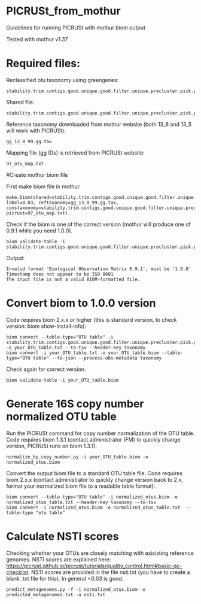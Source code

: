 # PICRUSt_from_mothur
Guidelines for running PICRUSt with mothur biom output

Tested with mothur v1.37
# Required files:
Reclassified otu taxonomy using greengenes: 
```
stability.trim.contigs.good.unique.good.filter.unique.precluster.pick.pick.pick.an.unique_list.0.03.cons.taxonomy
```
Shared file: 
```
stability.trim.contigs.good.unique.good.filter.unique.precluster.pick.pick.pick.an.unique_list.shared
```
Reference taxonomy downloaded from mothur website (both 13_8 and 13_5 will work with PICRUSt): 
```
gg_13_8_99.gg.tax
```
Mapping file (gg IDs) is retrieved from PICRUSt website: 
```
97_otu_map.txt
```

#Create mothur biom file

First make biom file in mothur.
```
make.biom(shared=stability.trim.contigs.good.unique.good.filter.unique.precluster.pick.pick.pick.an.unique_list.shared, label=0.03, reftaxonomy=gg_13_8_99.gg.tax, constaxonomy=stability.trim.contigs.good.unique.good.filter.unique.precluster.pick.pick.pick.an.unique_list.0.03.cons.taxonomy, picrust=97_otu_map.txt)
```
Check if the biom is one of the correct version (mothur will produce one of 0.9.1 while you need 1.0.0).
```
biom validate-table -i stability.trim.contigs.good.unique.good.filter.unique.precluster.pick.pick.pick.an.unique_list.0.03.biom
```
Output:
```
Invalid format 'Biological Observation Matrix 0.9.1', must be '1.0.0'
Timestamp does not appear to be ISO 8601
The input file is not a valid BIOM-formatted file.
```
# Convert biom to 1.0.0 version 
Code requires biom 2.x.x or higher (this is standard version, to check version: biom show-install-info):
```
biom convert --table-type="OTU table" -i stability.trim.contigs.good.unique.good.filter.unique.precluster.pick.pick.pick.an.unique_list.0.03.biom -o your_OTU_table.txt --to-tsv --header-key taxonomy
biom convert -i your_OTU_table.txt -o your_OTU_table.biom --table-type="OTU table" --to-json --process-obs-metadata taxonomy
```
Check again for correct version.
```
biom validate-table -i your_OTU_table.biom
```

# Generate 16S copy number normalized OTU table

Run the PICRUSt command for copy number normalization of the OTU table.
Code requires biom 1.3.1 (contact administrator (FM) to quickly change version, PICRUSt runs on biom 1.3.1):
```
normalize_by_copy_number.py -i your_OTU_table.biom -o normalized_otus.biom
```

Convert the output biom file to a standard OTU table file.
Code requires biom 2.x.x (contact administrator to quickly change version back to 2.x, format your normalized biom file to a readable table format):
```
biom convert --table-type="OTU table" -i normalized_otus.biom -o normalized_otus_table.txt --header-key taxonomy --to-tsv
biom convert -i normalized_otus.biom -o normalized_otus_table.txt  --table-type "otu table"
```
# Calculate NSTI scores
Checking whether your OTUs are closely matching with exisisting reference genomes. NSTI scores are explained here: https://picrust.github.io/picrust/tutorials/quality_control.html#basic-qc-checklist. NSTI scores are provided in the file nsti.txt (you have to create a blank .txt file for this). In general <0.03 is good.

```
predict_metagenomes.py -f -i normalized_otus.biom -o predicted_metagenomes.txt -a nsti.txt
```
